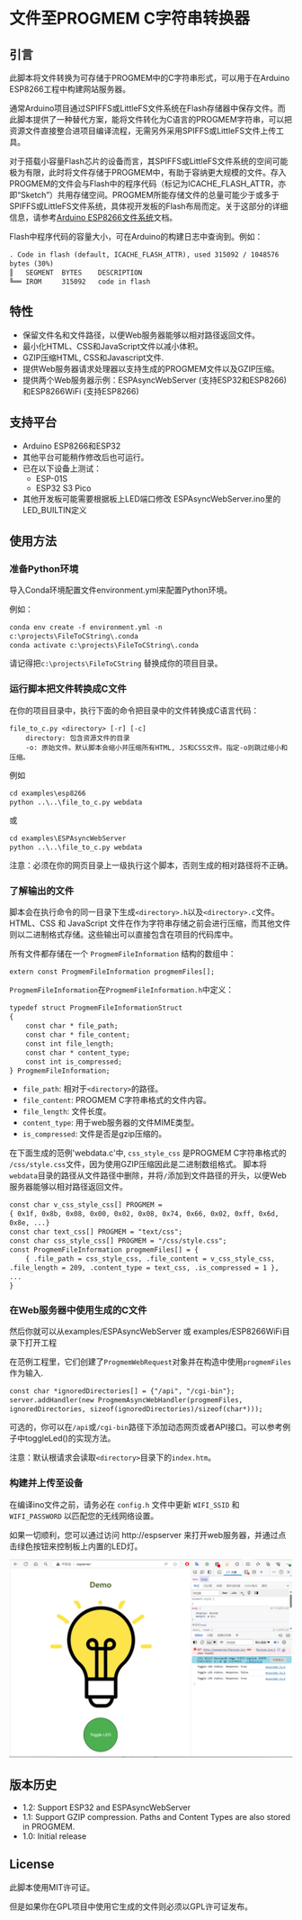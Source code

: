 # 文件至PROGMEM C字符串转换器

## 引言
此脚本将文件转换为可存储于PROGMEM中的C字符串形式，可以用于在Arduino ESP8266工程中构建网站服务器。

通常Arduino项目通过SPIFFS或LittleFS文件系统在Flash存储器中保存文件。而此脚本提供了一种替代方案，能将文件转化为C语言的PROGMEM字符串，可以把资源文件直接整合进项目编译流程，无需另外采用SPIFFS或LittleFS文件上传工具。

对于搭载小容量Flash芯片的设备而言，其SPIFFS或LittleFS文件系统的空间可能极为有限，此时将文件存储于PROGMEM中，有助于容纳更大规模的文件。存入PROGMEM的文件会与Flash中的程序代码（标记为ICACHE_FLASH_ATTR，亦即“Sketch”）共用存储空间。PROGMEM所能存储文件的总量可能少于或多于SPIFFS或LittleFS文件系统，具体视开发板的Flash布局而定。关于这部分的详细信息，请参考[Arduino ESP8266文件系统](https://arduino-esp8266.readthedocs.io/zh_CN/latest/filesystem.html)文档。

Flash中程序代码的容量大小，可在Arduino的构建日志中查询到。例如：
```
. Code in flash (default, ICACHE_FLASH_ATTR), used 315092 / 1048576 bytes (30%)
║   SEGMENT  BYTES    DESCRIPTION
╚══ IROM     315092   code in flash
```

## 特性
* 保留文件名和文件路径，以便Web服务器能够以相对路径返回文件。
* 最小化HTML、CSS和JavaScript文件以减小体积。
* GZIP压缩HTML, CSS和Javascript文件.
* 提供Web服务器请求处理器以支持生成的PROGMEM文件以及GZIP压缩。
* 提供两个Web服务器示例：ESPAsyncWebServer (支持ESP32和ESP8266) 和ESP8266WiFi (支持ESP8266)

## 支持平台
* Arduino ESP8266和ESP32
* 其他平台可能稍作修改后也可运行。
* 已在以下设备上测试：
  * ESP-01S
  * ESP32 S3 Pico
* 其他开发板可能需要根据板上LED端口修改 ESPAsyncWebServer.ino里的LED_BUILTIN定义

## 使用方法
### 准备Python环境

导入Conda环境配置文件environment.yml来配置Python环境。

例如：
```
conda env create -f environment.yml -n c:\projects\FileToCString\.conda
conda activate c:\projects\FileToCString\.conda
```

请记得把`c:\projects\FileToCString` 替换成你的项目目录。

### 运行脚本把文件转换成C文件
 
 在你的项目目录中，执行下面的命令把目录中的文件转换成C语言代码：
```
file_to_c.py <directory> [-r] [-c]
    directory: 包含资源文件的目录
    -o: 原始文件。默认脚本会缩小并压缩所有HTML, JS和CSS文件。指定-o则跳过缩小和压缩。
```
例如
```
cd examples\esp8266
python ..\..\file_to_c.py webdata
```

或
```
cd examples\ESPAsyncWebServer
python ..\..\file_to_c.py webdata
```
注意：必须在你的网页目录上一级执行这个脚本，否则生成的相对路径将不正确。


### 了解输出的文件
脚本会在执行命令的同一目录下生成`<directory>.h`以及`<directory>.c`文件。HTML、CSS 和 JavaScript 文件在作为字符串存储之前会进行压缩，而其他文件则以二进制格式存储。这些输出可以直接包含在项目的代码库中。

所有文件都存储在一个 `ProgmemFileInformation` 结构的数组中：
```
extern const ProgmemFileInformation progmemFiles[];
```
`ProgmemFileInformation`在`ProgmemFileInformation.h`中定义：
```
typedef struct ProgmemFileInformationStruct
{
    const char * file_path;
    const char * file_content;
    const int file_length;
    const char * content_type;
    const int is_compressed;
} ProgmemFileInformation;
```

* `file_path`: 相对于`<directory>`的路径。
* `file_content`: PROGMEM C字符串格式的文件内容。
* `file_length`: 文件长度。
* `content_type`: 用于web服务器的文件MIME类型。
* `is_compressed`: 文件是否是gzip压缩的。
  
在下面生成的范例'webdata.c'中, `css_style_css` 是PROGMEM C字符串格式的 `/css/style.css`文件，因为使用GZIP压缩因此是二进制数组格式。
脚本将`webdata`目录的路径从文件路径中删除，并将`/`添加到文件路径的开头，以便Web服务器能够以相对路径返回文件。
```
const char v_css_style_css[] PROGMEM = 
{ 0x1f, 0x8b, 0x08, 0x00, 0x02, 0x08, 0x74, 0x66, 0x02, 0xff, 0x6d, 0x8e, ...}
const char text_css[] PROGMEM = "text/css";
const char css_style_css[] PROGMEM = "/css/style.css";
const ProgmemFileInformation progmemFiles[] = {
    { .file_path = css_style_css, .file_content = v_css_style_css, .file_length = 209, .content_type = text_css, .is_compressed = 1 },
...
}
```


### 在Web服务器中使用生成的C文件
然后你就可以从examples/ESPAsyncWebServer 或 examples/ESP8266WiFi目录下打开工程

在范例工程里，它们创建了`ProgmemWebRequest`对象并在构造中使用`progmemFiles`作为输入.
```
const char *ignoredDirectories[] = {"/api", "/cgi-bin"};
server.addHandler(new ProgmemAsyncWebHandler(progmemFiles, ignoredDirectories, sizeof(ignoredDirectories)/sizeof(char*)));
```
可选的，你可以在`/api`或`/cgi-bin`路径下添加动态网页或者API接口。可以参考例子中toggleLed()的实现方法。


注意：默认根请求会读取`<directory>`目录下的`index.htm`。

### 构建并上传至设备
在编译ino文件之前，请务必在 `config.h` 文件中更新 `WIFI_SSID` 和 `WIFI_PASSWORD` 以匹配您的无线网络设置。

如果一切顺利，您可以通过访问 http://espserver 来打开web服务器，并通过点击绿色按钮来控制板上内置的LED灯。

![screenshot](images/demo.png)

## 版本历史
* 1.2: Support ESP32 and ESPAsyncWebServer
* 1.1: Support GZIP compression. Paths and Content Types are also stored in PROGMEM.
* 1.0: Initial release

## License
此脚本使用MIT许可证。

但是如果你在GPL项目中使用它生成的文件则必须以GPL许可证发布。